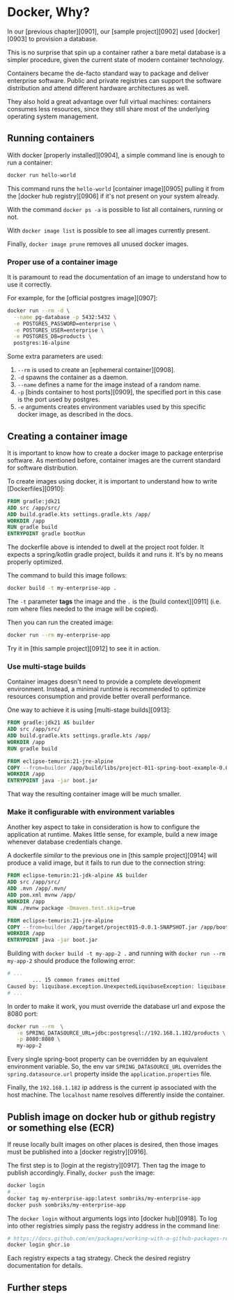 # Docker, Why?

In our [previous chapter][0901], our [sample project][0902] used [docker][0903]
to provision a database.

This is no surprise that spin up a container rather a bare metal database is a
simpler procedure, given the current state of modern container technology.

Containers became the de-facto standard way to package and deliver enterprise
software. Public and private registries can support the software distribution
and attend different hardware architectures as well.

They also hold a great advantage over full virtual machines: containers consumes
less resources, since they still share most of the underlying operating system
management.

## Running containers

With docker [properly installed][0904], a simple command line is enough to run a
container:

```bash
docker run hello-world
```

This command runs the `hello-world` [container image][0905] pulling it from the
[docker hub registry][0906] if it's not present on your system already.

With the command `docker ps -a` is possible to list all containers, running or
not.

With `docker image list` is possible to see all images currently present.

Finally, `docker image prune` removes all unused docker images.

### Proper use of a container image

It is paramount to read the documentation of an image to understand how to use
it correctly.

For example, for the [official postgres image][0907]:

```bash
docker run --rm -d \
  --name pg-database -p 5432:5432 \
  -e POSTGRES_PASSWORD=enterprise \
  -e POSTGRES_USER=enterprise \
  -e POSTGRES_DB=products \
  postgres:16-alpine
```

Some extra parameters are used:

1. `--rm` is used to create an [ephemeral container][0908].
1. `-d` spawns the container as a daemon.
1. `--name` defines a name for the image instead of a random name.
1. `-p` [binds container to host ports][0909], the specified port in this case
   is the port used by postgres.
1. `-e` arguments creates environment variables used by this specific docker
   image, as described in the docs.

## Creating a container image

It is important to know how to create a docker image to package enterprise
software. As mentioned before, container images are the current standard for
software distribution.

To create images using docker, it is important to understand how to write
[Dockerfiles][0910]:

```dockerfile
FROM gradle:jdk21
ADD src /app/src/
ADD build.gradle.kts settings.gradle.kts /app/
WORKDIR /app
RUN gradle build
ENTRYPOINT gradle bootRun
```

The dockerfile above is intended to dwell at the project root folder. It expects
a spring/kotlin gradle project, builds it and runs it. It's by no means properly
optimized.

The command to build this image follows:

```bash
docker build -t my-enterprise-app .
```

The `-t` parameter **tags** the image and the `.` is the [build context][0911]
(i.e. rom where files needed to the image will be copied).

Then you can run the created image:

```bash
docker run --rm my-enterprise-app
```

Try it in [this sample project][0912] to see it in action.

### Use multi-stage builds

Container images doesn't need to provide a complete development environment.
Instead, a minimal runtime is recommended to optimize resources consumption and
provide better overall performance.

One way to achieve it is using [multi-stage builds][0913]:

```dockerfile
FROM gradle:jdk21 AS builder
ADD src /app/src/
ADD build.gradle.kts settings.gradle.kts /app/
WORKDIR /app
RUN gradle build

FROM eclipse-temurin:21-jre-alpine
COPY --from=builder /app/build/libs/project-011-spring-boot-example-0.0.1-SNAPSHOT.jar /app/boot.jar
WORKDIR /app
ENTRYPOINT java -jar boot.jar
```

That way the resulting container image will be much smaller.

### Make it configurable with environment variables

Another key aspect to take in consideration is how to configure the application
at runtime. Makes little sense, for example, build a new image whenever database
credentials change.

A dockerfile _similar_ to the previous one in [this sample project][0914] will
produce a valid image, but it fails to run due to the connection string:

```dockerfile
FROM eclipse-temurin:21-jdk-alpine AS builder
ADD src /app/src/
ADD .mvn /app/.mvn/
ADD pom.xml mvnw /app/
WORKDIR /app
RUN ./mvnw package -Dmaven.test.skip=true

FROM eclipse-temurin:21-jre-alpine
COPY --from=builder /app/target/project015-0.0.1-SNAPSHOT.jar /app/boot.jar
WORKDIR /app
ENTRYPOINT java -jar boot.jar
```

Building with `docker build -t my-app-2 .` and running with
`docker run --rm my-app-2` should produce the following error:

```bash
# ...
        ... 15 common frames omitted
Caused by: liquibase.exception.UnexpectedLiquibaseException: liquibase.exception.DatabaseException: org.postgresql.util.PSQLException: Connection to localhost:5432 refused. Check that the hostname and port are correct and that the postmaster is accepting TCP/IP connections.
# ...
```

In order to make it work, you must override the database url and expose the 8080
port:

```bash
docker run --rm  \
   -e SPRING_DATASOURCE_URL=jdbc:postgresql://192.168.1.182/products \
   -p 8080:8080 \
   my-app-2
```

Every single spring-boot property can be overridden by an equivalent environment
variable. So, the env var `SPRING_DATASOURCE_URL` overrides the
`spring.datasource.url` property inside the `application.properties` file.

Finally, the `192.168.1.182` ip address is the current ip associated with the
host machine. The `localhost` name resolves differently inside the container.

## Publish image on docker hub or github registry or something else (ECR)

If reuse locally built images on other places is desired, then those images must
be published into a [docker registry][0916].

The first step is to [login at the registry][0917]. Then tag the image to
publish accordingly. Finally, `docker push` the image:

```bash
docker login
# ...
docker tag my-enterprise-app:latest sombriks/my-enterprise-app
docker push sombriks/my-enterprise-app
```

The `docker login` without arguments logs into [docker hub][0918]. To log into
other registries simply pass the registry address in the command line:

```bash
# https://docs.github.com/en/packages/working-with-a-github-packages-registry/working-with-the-container-registry#pushing-container-images
docker login ghcr.io
```

Each registry expects a tag strategy. Check the desired registry documentation
for details.

## Further steps
